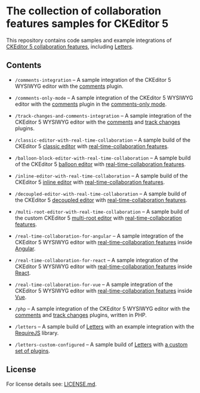# The collection of collaboration features samples for&nbsp;CKEditor&nbsp;5

This repository contains code samples and example integrations of [CKEditor 5 collaboration features](https://ckeditor.com/collaboration/), including [Letters](https://ckeditor.com/collaborative-editing/letters/).

## Contents

* `/comments-integration` &ndash; A sample integration of the CKEditor 5 WYSIWYG editor with the [comments](https://ckeditor.com/docs/ckeditor5/latest/features/collaboration/comments/comments.html) plugin.

* `/comments-only-mode` &ndash; A sample integration of the CKEditor 5 WYSIWYG editor with the [comments](https://ckeditor.com/docs/ckeditor5/latest/features/collaboration/comments/comments.html) plugin in the [comments-only mode](https://ckeditor.com/docs/ckeditor5/latest/features/collaboration/comments/comments-only-mode.html).

* `/track-changes-and-comments-integration` &ndash; A sample integration of the CKEditor 5 WYSIWYG editor with the [comments](https://ckeditor.com/docs/ckeditor5/latest/features/collaboration/comments/comments.html) and [track changes](https://ckeditor.com/docs/ckeditor5/latest/features/collaboration/track-changes/track-changes.html) plugins.

* `/classic-editor-with-real-time-collaboration` &ndash; A sample build of the CKEditor 5 [classic editor](https://github.com/ckeditor/ckeditor5-editor-classic) with [real-time-collaboration features](https://ckeditor.com/docs/ckeditor5/latest/features/collaboration/real-time-collaboration/real-time-collaboration.html).

* `/balloon-block-editor-with-real-time-collaboration` &ndash; A sample build of the CKEditor 5 [balloon editor](https://github.com/ckeditor/ckeditor5-editor-balloon) with [real-time-collaboration features](https://ckeditor.com/docs/ckeditor5/latest/features/collaboration/real-time-collaboration/real-time-collaboration.html).

* `/inline-editor-with-real-time-collaboration` &ndash; A sample build of the CKEditor 5 [inline editor](https://github.com/ckeditor/ckeditor5-editor-inline) with [real-time-collaboration features](https://ckeditor.com/docs/ckeditor5/latest/features/collaboration/real-time-collaboration/real-time-collaboration.html).

* `/decoupled-editor-with-real-time-collaboration` &ndash; A sample build of the CKEditor 5 [decoupled editor](https://github.com/ckeditor/ckeditor5-editor-decoupled) with [real-time-collaboration features](https://ckeditor.com/docs/ckeditor5/latest/features/collaboration/real-time-collaboration/real-time-collaboration.html).

* `/multi-root-editor-with-real-time-collaboration` &ndash; A sample build of the custom CKEditor 5 [multi-root editor](https://ckeditor.com/docs/ckeditor5/latest/examples/framework/multi-root-editor.html) with [real-time-collaboration features](https://ckeditor.com/docs/ckeditor5/latest/features/collaboration/real-time-collaboration/real-time-collaboration.html).

* `/real-time-collaboration-for-angular` &ndash; A sample integration of the CKEditor 5 WYSIWYG editor with [real-time-collaboration features](https://ckeditor.com/docs/ckeditor5/latest/features/collaboration/real-time-collaboration/real-time-collaboration.html) inside [Angular](https://angular.io/).

* `/real-time-collaboration-for-react` &ndash; A sample integration of the CKEditor 5 WYSIWYG editor with [real-time-collaboration features](https://ckeditor.com/docs/ckeditor5/latest/features/collaboration/real-time-collaboration/real-time-collaboration.html) inside [React](https://reactjs.org/).

* `/real-time-collaboration-for-vue` &ndash; A sample integration of the CKEditor 5 WYSIWYG editor with [real-time-collaboration features](https://ckeditor.com/docs/ckeditor5/latest/features/collaboration/real-time-collaboration/real-time-collaboration.html) inside [Vue](https://vuejs.org/).

* `/php` &ndash; A sample integration of the CKEditor 5 WYSIWYG editor with the [comments](https://ckeditor.com/docs/ckeditor5/latest/features/collaboration/comments/comments.html) and [track changes](https://ckeditor.com/docs/ckeditor5/latest/features/collaboration/track-changes/track-changes.html) plugins, written in PHP.

* `/letters` &ndash; A sample build of [Letters](https://ckeditor.com/docs/letters/latest/guides/overview.html) with an example integration with the [RequireJS](https://requirejs.org/) library.

* `/letters-custom-configured` &ndash; A sample build of [Letters](https://ckeditor.com/docs/letters/latest/guides/overview.html) with [a custom set of plugins](https://ckeditor.com/docs/letters/latest/guides/development/plugin-customization.html).

## License

For license details see: [LICENSE.md](https://github.com/cksource/ckeditor5-collaboration-samples/blob/master/LICENSE.md).
